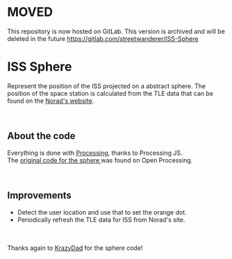MOVED
====
This repository is now hosted on GitLab. This version is archived and will be deleted in the future
https://gitlab.com/streetwanderer/ISS-Sphere

ISS Sphere
==============
Represent the position of the ISS projected on a abstract sphere.
The position of the space station is calculated from the TLE data that can be found on the [Norad's website](http://www.celestrak.com/NORAD/elements/).

&nbsp;  

About the code
---
Everything is done with [Processing](https://processing.org/), thanks to Processing JS.  
The [original code for the sphere ](http://www.openprocessing.org/sketch/41142) was found on Open Processing.

&nbsp;  

Improvements
----
* Detect the user location and use that to set the orange dot.
* Periodically refresh the TLE data for ISS from Norad's site.

&nbsp;  
&nbsp;  
Thanks again to [KrazyDad](http://www.openprocessing.org/user/1032) for the sphere code!
